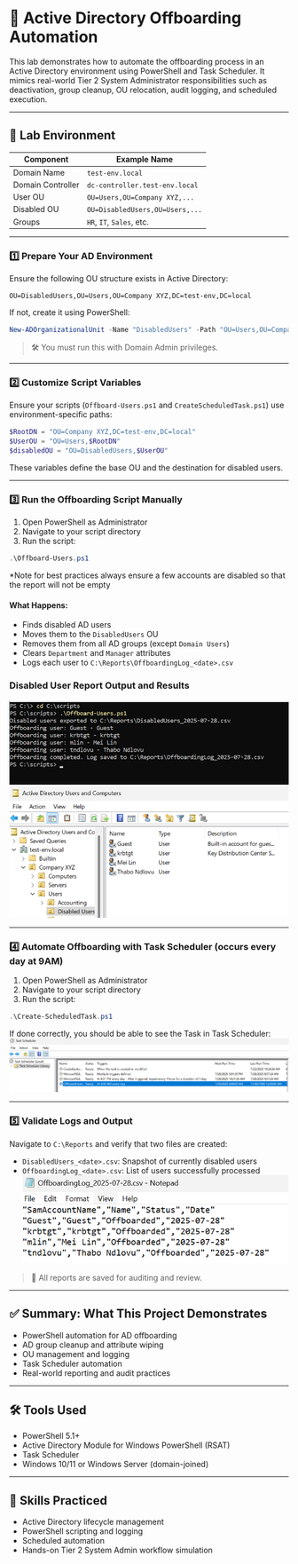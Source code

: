 # 🚪 Active Directory Offboarding Automation

This lab demonstrates how to automate the offboarding process in an Active Directory environment using PowerShell and Task Scheduler. It mimics real-world Tier 2 System Administrator responsibilities such as deactivation, group cleanup, OU relocation, audit logging, and scheduled execution.

---

## 🧪 Lab Environment

| Component         | Example Name                    |
| ----------------- | ------------------------------- |
| Domain Name       | `test-env.local`                |
| Domain Controller | `dc-controller.test-env.local`  |
| User OU           | `OU=Users,OU=Company XYZ,...`   |
| Disabled OU       | `OU=DisabledUsers,OU=Users,...` |
| Groups            | `HR`, `IT`, `Sales`, etc.       |

---

### 1️⃣ Prepare Your AD Environment

Ensure the following OU structure exists in Active Directory:

```
OU=DisabledUsers,OU=Users,OU=Company XYZ,DC=test-env,DC=local
```

If not, create it using PowerShell:

```powershell
New-ADOrganizationalUnit -Name "DisabledUsers" -Path "OU=Users,OU=Company XYZ,DC=test-env,DC=local"
```

> 🛠️ You must run this with Domain Admin privileges.

---

### 2️⃣ Customize Script Variables

Ensure your scripts (`Offboard-Users.ps1` and `CreateScheduledTask.ps1`) use environment-specific paths:

```powershell
$RootDN = "OU=Company XYZ,DC=test-env,DC=local"
$UserOU = "OU=Users,$RootDN"
$disabledOU = "OU=DisabledUsers,$UserOU"
```

These variables define the base OU and the destination for disabled users.

---

### 3️⃣ Run the Offboarding Script Manually

1. Open PowerShell as Administrator
2. Navigate to your script directory
3. Run the script:

```powershell
.\Offboard-Users.ps1
```

*Note for best practices always ensure a few accounts are disabled so that the report will not be empty

#### What Happens:

- Finds disabled AD users
- Moves them to the `DisabledUsers` OU
- Removes them from all AD groups (except `Domain Users`)
- Clears `Department` and `Manager` attributes
- Logs each user to `C:\Reports\OffboardingLog_<date>.csv`

### Disabled User Report Output and Results
![Offboard Results](images/offboarding_script_results.png) ![AD Disabled Users](images/ad-disabledusers.png)

---

### 4️⃣ Automate Offboarding with Task Scheduler (occurs every day at 9AM)

1. Open PowerShell as Administrator
2. Navigate to your script directory
3. Run the script:

```powershell
.\Create-ScheduledTask.ps1
```

If done correctly, you should be able to see the Task in Task Scheduler: 
![Task Scheduler](images/task-scheduler-offboarding.png)

---

### 5️⃣ Validate Logs and Output

Navigate to `C:\Reports` and verify that two files are created:

- `DisabledUsers_<date>.csv`: Snapshot of currently disabled users
- `OffboardingLog_<date>.csv`: List of users successfully processed
![Offboard Log](images/offboardinglog.png)

> 📂 All reports are saved for auditing and review.

---

## ✅ Summary: What This Project Demonstrates

- PowerShell automation for AD offboarding
- AD group cleanup and attribute wiping
- OU management and logging
- Task Scheduler automation 
- Real-world reporting and audit practices

---

## 🛠️ Tools Used

- PowerShell 5.1+
- Active Directory Module for Windows PowerShell (RSAT)
- Task Scheduler
- Windows 10/11 or Windows Server (domain-joined)

---

## 🧠 Skills Practiced

- Active Directory lifecycle management
- PowerShell scripting and logging
- Scheduled automation
- Hands-on Tier 2 System Admin workflow simulation



